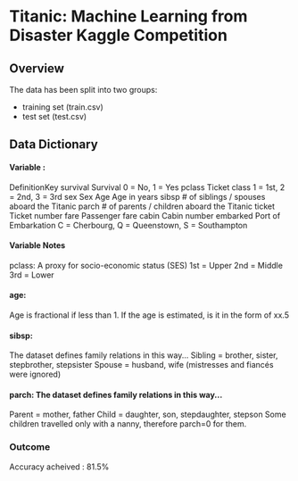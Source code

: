 # Titanic: Machine Learning from Disaster Kaggle Competition

## Overview

The data has been split into two groups:
- training set (train.csv)
- test set (test.csv)

## Data Dictionary

#### Variable :
DefinitionKey survival Survival 0 = No, 1 = Yes pclass Ticket class 1 = 1st, 2 = 2nd, 3 = 3rd sex Sex Age Age in years sibsp # of siblings / spouses aboard the Titanic parch # of parents / children aboard the Titanic ticket Ticket number fare Passenger fare cabin Cabin number embarked Port of Embarkation C = Cherbourg, Q = Queenstown, S = Southampton

#### Variable Notes
pclass: A proxy for socio-economic status (SES)
1st = Upper
2nd = Middle
3rd = Lower

#### age: 
Age is fractional if less than 1. If the age is estimated, is it in the form of xx.5

#### sibsp: 
The dataset defines family relations in this way...
Sibling = brother, sister, stepbrother, stepsister
Spouse = husband, wife (mistresses and fiancés were ignored)

#### parch: The dataset defines family relations in this way...
Parent = mother, father
Child = daughter, son, stepdaughter, stepson
Some children travelled only with a nanny, therefore parch=0 for them.

### Outcome 
Accuracy acheived : 81.5%
